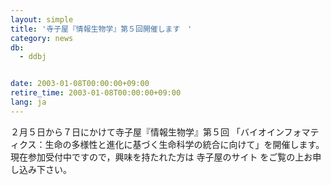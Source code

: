 ```yaml
---
layout: simple
title: '寺子屋『情報生物学』第５回開催します　'
category: news
db:
  - ddbj


date: 2003-01-08T00:00:00+09:00
retire_time: 2003-01-08T00:00:00+09:00
lang: ja
---
```


２月５日から７日にかけて寺子屋『情報生物学』第５回 「バイオインフォマティクス：生命の多様性と進化に基づく生命科学の統合に向けて」を開催します。 現在参加受付中ですので，興味を持たれた方は 寺子屋のサイト をご覧の上お申し込み下さい。
